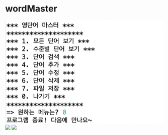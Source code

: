 # wordMaster

<img src = "https://github.com/Cocomong98/wordMaster/blob/main/screenshot/Menu_0.png?raw=true"> 
<img src = "wordMaster/screenshot/Menu_1"> 
<img src = "wordMaster/screenshot/Menu_4"> 
